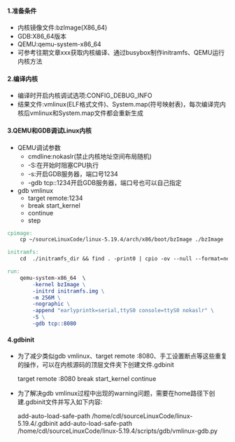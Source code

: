 #### 1.准备条件

*   内核镜像文件\:bzImage(X86\_64)
*   GDB\:X86\_64版本
*   QEMU\:qemu-system-x86\_64
*   可参考往期文章xxx获取内核编译、通过busybox制作initramfs、QEMU运行内核方法

#### 2.编译内核

*   编译时开启内核调试选项\:CONFIG\_DEBUG\_INFO
*   结果文件\:vmlinux(ELF格式文件)、System.map(符号映射表)，每次编译完内核后vmlinux和System.map文件都会重新生成

#### 3.QEMU和GDB调试Linux内核

*   QEMU调试参数
    *   cmdline\:nokaslr(禁止内核地址空间布局随机)
    *   \-S:在开始时阻塞CPU执行
    *   \-s:开启GDB服务器，端口号1234
    *   \-gdb tcp::1234开启GDB服务器，端口号也可以自己指定
*   gdb vmlinux
    *   target remote:1234
    *   break start\_kernel
    *   continue
    *   step

```Makefile
cpimage:
	cp ~/sourceLinuxCode/linux-5.19.4/arch/x86/boot/bzImage ./bzImage

initramfs:
	cd  ./initramfs_dir && find . -print0 | cpio -ov --null --format=newc | gzip -9 > ../initramfs.img

run:
	qemu-system-x86_64  \
		-kernel bzImage \
		-initrd initramfs.img \
		-m 256M \
		-nographic \
		-append "earlyprintk=serial,ttyS0 console=ttyS0 nokaslr" \
		-S \
		-gdb tcp::8080
```

#### 4.gdbinit

*   为了减少类似gdb vmlinux、target remote :8080、手工设置断点等这些重复的操作，可以在内核源码的顶层文件夹下创建文件.gdbinit

    target remote :8080
    break start\_kernel
    continue

*   为了解决gdb vmlinux过程中出现的warning问题，需要在home路径下创建.gdbinit文件并写入如下内容:

    add-auto-load-safe-path /home/cdl/sourceLinuxCode/linux-5.19.4/.gdbinit
    add-auto-load-safe-path /home/cdl/sourceLinuxCode/linux-5.19.4/scripts/gdb/vmlinux-gdb.py

